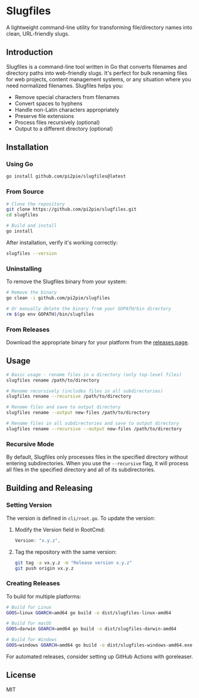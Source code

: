 # Slugfiles

A lightweight command-line utility for transforming file/directory names into clean, URL-friendly slugs.

## Introduction

Slugfiles is a command-line tool written in Go that converts filenames and directory paths into web-friendly slugs. It's perfect for bulk renaming files for web projects, content management systems, or any situation where you need normalized filenames. Slugfiles helps you:

- Remove special characters from filenames
- Convert spaces to hyphens
- Handle non-Latin characters appropriately
- Preserve file extensions
- Process files recursively (optional)
- Output to a different directory (optional)

## Installation

### Using Go

```bash
go install github.com/pi2pie/slugfiles@latest
```

### From Source

```bash
# Clone the repository
git clone https://github.com/pi2pie/slugfiles.git
cd slugfiles

# Build and install
go install
```

After installation, verify it's working correctly:

```bash
slugfiles --version
```

### Uninstalling

To remove the Slugfiles binary from your system:

```bash
# Remove the binary 
go clean -i github.com/pi2pie/slugfiles

# Or manually delete the binary from your GOPATH/bin directory
rm $(go env GOPATH)/bin/slugfiles
```

### From Releases

Download the appropriate binary for your platform from the [releases page](https://github.com/pi2pie/slugfiles/releases).

## Usage

```bash
# Basic usage - rename files in a directory (only top-level files)
slugfiles rename /path/to/directory

# Rename recursively (includes files in all subdirectories)
slugfiles rename --recursive /path/to/directory

# Rename files and save to output directory
slugfiles rename --output new-files /path/to/directory

# Rename files in all subdirectories and save to output directory
slugfiles rename --recursive --output new-files /path/to/directory
```

### Recursive Mode

By default, Slugfiles only processes files in the specified directory without entering subdirectories. When you use the `--recursive` flag, it will process all files in the specified directory and all of its subdirectories.

## Building and Releasing

### Setting Version

The version is defined in `cli/root.go`. To update the version:

1. Modify the Version field in RootCmd:
   ```go
   Version: "x.y.z",
   ```

2. Tag the repository with the same version:
   ```bash
   git tag -a vx.y.z -m "Release version x.y.z"
   git push origin vx.y.z
   ```

### Creating Releases

To build for multiple platforms:

```bash
# Build for Linux
GOOS=linux GOARCH=amd64 go build -o dist/slugfiles-linux-amd64

# Build for macOS
GOOS=darwin GOARCH=amd64 go build -o dist/slugfiles-darwin-amd64

# Build for Windows
GOOS=windows GOARCH=amd64 go build -o dist/slugfiles-windows-amd64.exe
```

For automated releases, consider setting up GitHub Actions with goreleaser.

## License

MIT